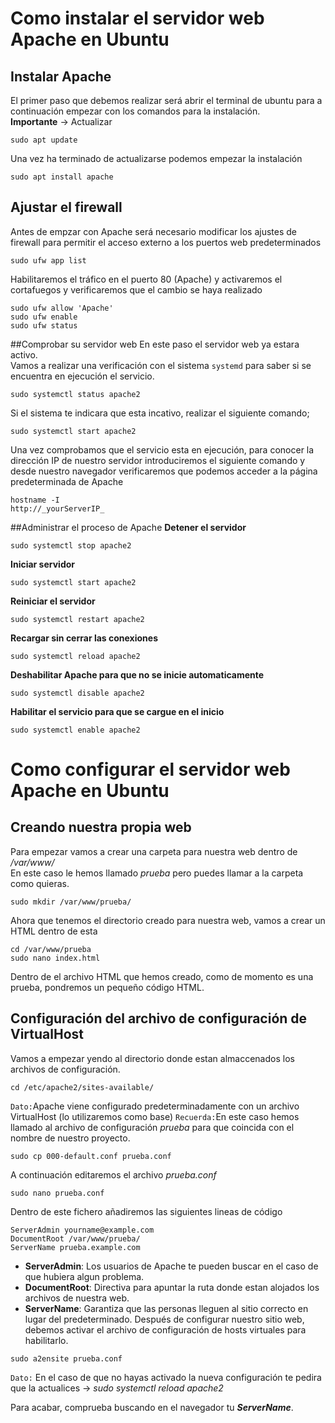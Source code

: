 # Como instalar el servidor web Apache en Ubuntu
## Instalar Apache
El primer paso que debemos realizar será abrir el terminal de ubuntu para a continuación empezar con los comandos para la instalación.  
**Importante** -> Actualizar
```
sudo apt update
```
Una vez ha terminado de actualizarse podemos empezar la instalación
```
sudo apt install apache
```
## Ajustar el firewall
Antes de empzar con Apache será necesario modificar los ajustes de firewall para permitir el acceso externo a los puertos web predeterminados
```
sudo ufw app list
```
Habilitaremos el tráfico en el puerto 80 (Apache) y activaremos el cortafuegos y verificaremos que el cambio se haya realizado
```
sudo ufw allow 'Apache'
sudo ufw enable
sudo ufw status
```
##Comprobar su servidor web
En este paso el servidor web ya estara activo.  
Vamos a realizar una verificación con el sistema `systemd` para saber si se encuentra en ejecución el servicio.  
```
sudo systemctl status apache2
```
Si el sistema te indicara que esta incativo, realizar el siguiente comando;
```
sudo systemctl start apache2
```
Una vez comprobamos que el servicio esta en ejecución, para conocer la dirección IP de nuestro servidor introduciremos el siguiente comando y desde nuestro navegador verificaremos que podemos acceder a la página predeterminada de Apache
```
hostname -I
http://_yourServerIP_
```
##Administrar el proceso de Apache
**Detener el servidor**
```
sudo systemctl stop apache2
```
**Iniciar servidor**
```
sudo systemctl start apache2
```
**Reiniciar el servidor**
```
sudo systemctl restart apache2
```
**Recargar sin cerrar las conexiones**
```
sudo systemctl reload apache2
```
**Deshabilitar Apache para que no se inicie automaticamente**
```
sudo systemctl disable apache2
```
**Habilitar el servicio para que se cargue en el inicio**
```
sudo systemctl enable apache2
```
# Como configurar el servidor web Apache en Ubuntu
## Creando nuestra propia web
Para empezar vamos a crear una carpeta para nuestra web dentro de _/var/www/_  
En este caso le hemos llamado _prueba_ pero puedes llamar a la carpeta como quieras.
```
sudo mkdir /var/www/prueba/
```
Ahora que tenemos el directorio creado para nuestra web, vamos a crear un HTML dentro de esta
```
cd /var/www/prueba
sudo nano index.html
```
Dentro de el archivo HTML que hemos creado, como de momento es una prueba, pondremos un pequeño código HTML.
## Configuración del archivo de configuración de VirtualHost
Vamos a empezar yendo al directorio donde estan almaccenados los archivos de configuración.
```
cd /etc/apache2/sites-available/
```
`Dato:`Apache viene configurado predeterminadamente con un archivo VirtualHost (lo utilizaremos como base)
`Recuerda:`En este caso hemos llamado al archivo de configuración _prueba_ para que coincida con el nombre de nuestro proyecto.
```
sudo cp 000-default.conf prueba.conf
```
A continuación editaremos el archivo _prueba.conf_
```
sudo nano prueba.conf
```
Dentro de este fichero añadiremos las siguientes lineas de código
```
ServerAdmin yourname@example.com
DocumentRoot /var/www/prueba/
ServerName prueba.example.com
```
* **ServerAdmin**: Los usuarios de Apache te pueden buscar en el caso de que hubiera algun problema.
* **DocumentRoot**: Directiva para apuntar la ruta donde estan alojados los archivos de nuestra web.
* **ServerName**: Garantiza que las personas lleguen al sitio correcto en lugar del predeterminado.
Después de configurar nuestro sitio web, debemos activar el archivo de configuración de hosts virtuales para habilitarlo.
```
sudo a2ensite prueba.conf
```
`Dato:` En el caso de que no hayas activado la nueva configuración te pedira que la actualices -> _sudo systemctl reload apache2_
  
Para acabar, comprueba buscando en el navegador tu _**ServerName**_.
